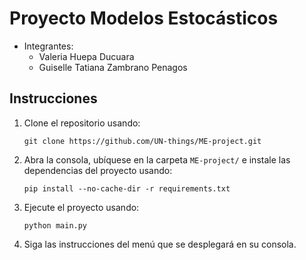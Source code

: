 # Proyecto Modelos Estocásticos

- Integrantes:
  - Valeria Huepa Ducuara
  - Guiselle Tatiana Zambrano Penagos

## Instrucciones

1. Clone el repositorio usando:

    ```
    git clone https://github.com/UN-things/ME-project.git
    ```
2. Abra la consola, ubíquese en la carpeta `ME-project/` e instale las dependencias del proyecto usando:

    ```
    pip install --no-cache-dir -r requirements.txt
    ```
3. Ejecute el proyecto usando:

    ```
    python main.py
    ```
4. Siga las instrucciones del menú que se desplegará en su consola.
